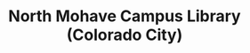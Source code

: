 ---
layout: repo
title: "North Mohave Campus Library (Colorado City)"
id: 13101
permalink: repos/13101/
---